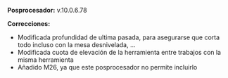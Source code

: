 **Posprocesador:** v.10.0.6.78

**Correcciones:**

* Modificada profundidad de ultima pasada, para asegurarse que corta todo incluso con la mesa desnivelada, ...
* Modificada cuota de elevación de la herramienta entre trabajos con la misma herramienta
* Añadido M26, ya que este posprocesador no permite incluirlo